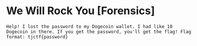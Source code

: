 # We Will Rock You [Forensics]
```
Help! I lost the password to my Dogecoin wallet. I had like 10 Dogecoin in there. If you get the password, you'll get the flag! Flag format: tjctf{password}
```
